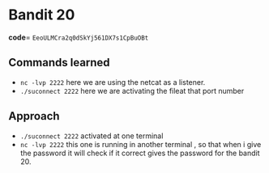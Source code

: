 # Bandit 20

**code**= `EeoULMCra2q0dSkYj561DX7s1CpBuOBt`

## Commands learned
- `nc -lvp 2222` here we are using the netcat as a listener.
- `./suconnect 2222` here we are activating the fileat that port number

## Approach
- `./suconnect 2222` activated at one terminal 
- `nc -lvp 2222` this one is running in another terminal , so that when i give the password it will check if it correct gives the password for the bandit 20.

